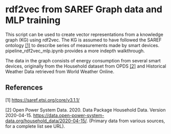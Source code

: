 # rdf2vec from SAREF Graph data and MLP training
 
This script can be used to create vector representations from a knowledge graph (KG) using rdf2vec. 
The KG is assumed to have followed the SAREF ontology [[1]](#SAREF) to describe series of measurements made by smart devices.
pipeline_rdf2vec_mlp.ipynb provides a more indepth walkthrough.

The data in the graph consists of energy consumption from several smart devices, originally from the Household dataset from OPDS [[2]](#OPDS) and Historical Weather Data retrieved from World Weather Online.



## References
<a id="SAREF">[1]</a>
https://saref.etsi.org/core/v3.1.1/

<a id="OPDS">[2]</a>
Open Power System Data. 2020. Data Package Household Data. Version 2020-04-15.
https://data.open-power-system-data.org/household_data/2020-04-15/.
(Primary data from various sources, for a complete list see URL).

